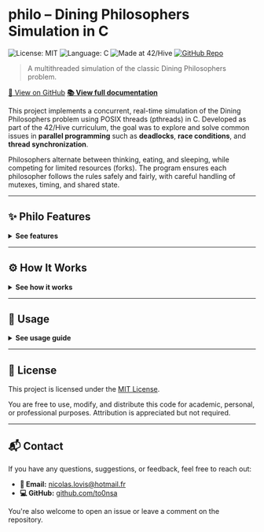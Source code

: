 # philo – Dining Philosophers Simulation in C

![License: MIT](https://img.shields.io/badge/license-MIT-green.svg)
![Language: C](https://img.shields.io/badge/language-C-blue.svg)
![Made at 42/Hive](https://img.shields.io/badge/made%20at-42%20Hive-blueviolet)
[![GitHub Repo](https://img.shields.io/badge/GitHub-philo-black?logo=github)](https://github.com/nicolas-lovis/philo)

> A multithreaded simulation of the classic Dining Philosophers problem.

[🔗 View on GitHub](https://github.com/to0nsa/philo)
**[📚 View full documentation](https://to0nsa.github.io/philo/)**

This project implements a concurrent, real-time simulation of the Dining Philosophers problem using POSIX threads (pthreads) in C. Developed as part of the 42/Hive curriculum, the goal was to explore and solve common issues in **parallel programming** such as **deadlocks**, **race conditions**, and **thread synchronization**.

Philosophers alternate between thinking, eating, and sleeping, while competing for limited resources (forks). The program ensures each philosopher follows the rules safely and fairly, with careful handling of mutexes, timing, and shared state.

---

## ✨ Philo Features

<details>
<summary><strong>See features</strong></summary>

🔒 **Thread-Safe Synchronization**
All shared resources (forks, output, state) are protected with pthread_mutex_t. The simulation ensures no data race or double-access can occur — every action is guarded for correctness and consistency.

⏱️ **Accurate Timing Logic**
Precise delays are implemented using gettimeofday() and short polling loops to control when philosophers eat, sleep, and think — even under tight timing constraints. The system simulates real-time behavior down to the millisecond.

🚨 **Deadlock & Starvation Prevention**
The implementation avoids deadlock by alternating fork acquisition order and managing philosopher timings, especially in edge cases like an odd number of philosophers. No philosopher is allowed to starve or monopolize forks.

💥 **Graceful Termination**
The system monitors each philosopher and terminates the simulation cleanly when a philosopher dies or all have completed their required meals. Mutexes are destroyed, memory is freed, and threads are joined safely.

🧩 **Modular and Readable Codebase**
Each component (init, validation, routines, monitor, utils) is clearly separated and follows consistent naming conventions. Functions are thoroughly documented with Doxygen and grouped for easy navigation.

🎓 **Educational Focus**
This project deepens understanding of pthread basics, critical section design, timing precision, and memory-safe multithreading.

</details>

---

## ⚙️ How It Works

<details>
<summary><strong>See how it works</strong></summary>

The Dining Philosophers problem simulates a group of philosophers sitting around a table with forks placed between them. Each philosopher needs two forks to eat, one on their left and one on their right. The challenge is to design a system where philosophers can eat, sleep, and think without causing deadlocks or starvation.

Here’s how the simulation works internally:

**1. Initialization: Setting the Table**
Before the simulation starts:

- The program reads the command-line arguments to get the number of philosophers and timing constraints (time to die, eat, sleep, and optionally, how many times each must eat).
- It creates a t_philo structure for each philosopher, and sets up pthread_mutex_t for every fork.
- Each philosopher knows:
  - Their ID
  - Their left and right fork indices
  - Their meal count and last meal time

The table is now "set" — and every philosopher has their seat and utensils.

**2. Launching Threads: One Per Philosopher**
Each philosopher is launched in its own thread using pthread_create.
Their routine loops through:

- Thinking – where they prepare to eat
- Eating – where they try to acquire both forks
- Sleeping – where they rest before starting the loop again

To avoid collisions on shared data (forks, output), mutexes are used to ensure synchronization.

**3. Taking Forks: Safe Locking Strategy**
To avoid deadlocks, philosophers follow a fork-picking strategy:

- Even-indexed philosophers pick up the left fork first, then the right.
- Odd-indexed ones do the opposite.

This asymmetry helps prevent a circular wait, which would freeze all threads.

**4. Monitoring Death: Life Clock**
A monitor thread (or a loop in main thread) constantly checks:

- If any philosopher hasn’t eaten within time_to_die
- If all philosophers have eaten must_eat_count times

If a philosopher starves, the simulation ends, printing the time and ID of the dead philosopher. If everyone is full, it also ends cleanly.

**5. Printing Actions: Thread-Safe Logging**
Every action (take fork, is eating, is sleeping, etc.) is logged with:

- Timestamp (in ms since simulation started)
- Philosopher ID
- Action text

A mutex (print_padlock) ensures logs don’t overlap when multiple threads print simultaneously.

**6. Exiting Cleanly**
When the simulation ends:

- All threads are joined
- All mutexes are destroyed
- All memory is freed

No leaks, no deadlocks, no philosophers left hanging.

💡 **Why This Works Efficiently**
The simulation enforces mutual exclusion using well-placed mutexes and a minimal design:

- One thread per philosopher (scalable up to 200)
- Precise timing and fair rotation
- Deadlock avoidance using fork acquisition order

This makes the program not only robust, but predictable, deadlock-free, and easy to reason about under concurrent stress.

</details>

---

## 🚀 Usage

<details>
<summary><strong> See usage guide  </strong></summary>

🛠️ **To build the Philosopher simulation, simply run:**

```bash
make
```

📄 **Arguments**

``` text
./philo number_of_philosophers time_to_die time_to_eat time_to_sleep [meals_required]
```

- All values must be positive integers
- meals_required is optional

🧪 **Example run**

``` bash
./philo 5 800 200 200
```

This starts the simulation with:

- 5 philosophers
- 800ms time to die
- 200ms time to eat
- 200ms time to sleep

Each philosopher will cycle through thinking → eating → sleeping until one dies or the end of time.

🧪 **With optional meal limit**

```bash
./philo 5 800 200 200 7
```

This ends the simulation once each philosopher has eaten 7 times.

🖥️ **Expected Output**

``` csharp
0 1 is thinking
1 2 has taken a fork
2 2 has taken a fork
3 2 is eating
...
```

Each log line shows:

```text
[timestamp_ms] [philosopher_id] [action]
```

All logs are synchronized and printed in order without overlap.

</details>

---
## 📝 License

This project is licensed under the [MIT License](LICENSE).

You are free to use, modify, and distribute this code for academic, personal, or professional purposes. Attribution is appreciated but not required.

---

## 📬 Contact

If you have any questions, suggestions, or feedback, feel free to reach out:

- **📧 Email:** nicolas.lovis@hotmail.fr
- **💻 GitHub:** [github.com/to0nsa](https://github.com/to0nsa)

You're also welcome to open an issue or leave a comment on the repository.

